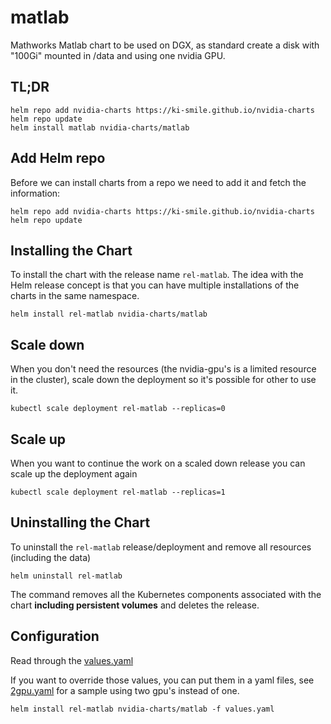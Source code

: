 # matlab

Mathworks Matlab chart to be used on DGX, as standard create a disk with "100Gi" mounted in /data and using one nvidia GPU.

## TL;DR

```console
helm repo add nvidia-charts https://ki-smile.github.io/nvidia-charts
helm repo update
helm install matlab nvidia-charts/matlab
```

## Add Helm repo

Before we can install charts from a repo we need to add it and fetch the information:

```console
helm repo add nvidia-charts https://ki-smile.github.io/nvidia-charts
helm repo update
```

## Installing the Chart

To install the chart with the release name `rel-matlab`. The idea with the Helm release concept is that you can have multiple installations of the charts in the same namespace.

```console
helm install rel-matlab nvidia-charts/matlab
```

## Scale down

When you don't need the resources (the nvidia-gpu's is a limited resource in the cluster), scale down the deployment so it's possible for other to use it.

```console
kubectl scale deployment rel-matlab --replicas=0
```

## Scale up

When you want to continue the work on a scaled down release you can scale up the deployment again

```console
kubectl scale deployment rel-matlab --replicas=1
```

## Uninstalling the Chart

To uninstall the `rel-matlab` release/deployment and remove all resources (including the data)

```console
helm uninstall rel-matlab
```

The command removes all the Kubernetes components associated with the chart **including persistent volumes** and deletes the release.

## Configuration

Read through the [values.yaml](./values.yaml)

If you want to override those values, you can put them in a yaml files, see [2gpu.yaml](./2gpu.yaml) for a sample using two gpu's instead of one.

```console
helm install rel-matlab nvidia-charts/matlab -f values.yaml
```
